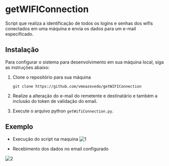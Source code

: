 # getWIFIConnection
Script que realiza a identificação de todos os logins e senhas dos wifis conectados em uma máquina e envia os dados para um e-mail especificado.


## Instalação

Para configurar o sistema para desenvolvimento em sua máquina local, siga as instruções abaixo:

1. Clone o repositório para sua máquina

   ``
   git clone https://github.com/vmeazevedo/getWIFIConnection
   ``

2. Realize a alteração do e-mail do remetente e destinatário e também a inclusão do token de validação do email.


3. Execute o arquivo python ``getWifiConnection.py``.

## Exemplo

- Execução do script na maquina
![1](https://user-images.githubusercontent.com/40063504/142780183-ab4df7f3-d85e-4a7f-b3d6-e0f100df49b1.png)

- Recebimento dos dados no email configurado

![2](https://user-images.githubusercontent.com/40063504/142780185-fbbaf526-66e9-401d-b446-7a8cdbbfcaf4.png)
